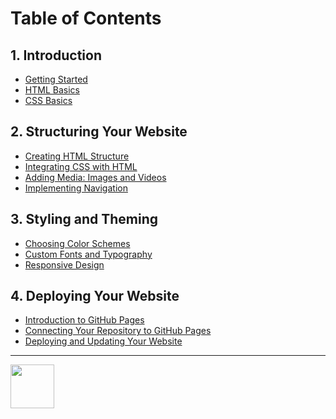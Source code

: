 # Table of Contents

## 1. Introduction

- [Getting Started](/tutorial/intro/getting-started.md)
- [HTML Basics](/tutorial/intro/html-basics.md)
- [CSS Basics](/tutorial/intro/css-basics.md)

## 2. Structuring Your Website

- [Creating HTML Structure](/tutorial/structuring/creating-html-structure.md)
- [Integrating CSS with HTML](/tutorial/structuring/integrating-css.md)
- [Adding Media: Images and Videos](/tutorial/structuring/adding-media.md)
- [Implementing Navigation](/tutorial/structuring/implementing-navigation.md)

## 3. Styling and Theming

- [Choosing Color Schemes](/tutorial/styling/choosing-color-schemes.md)
- [Custom Fonts and Typography](/tutorial/styling/custom-fonts.md)
- [Responsive Design](/tutorial/styling/responsive-design.md)

## 4. Deploying Your Website

- [Introduction to GitHub Pages](/tutorial/deploying/introduction-to-github-pages.md)
- [Connecting Your Repository to GitHub Pages](/tutorial/deploying/connecting-repo-to-github-pages.md)
- [Deploying and Updating Your Website](/tutorial/deploying/deploying-and-updating.md)

---

<a href="/README.md">
  <picture>
    <source media="(prefers-color-scheme: dark)" srcset="https://cloud-c4m75tmer-hack-club-bot.vercel.app/0back.svg">
    <img align="left" width="70" src="https://cloud-c4m75tmer-hack-club-bot.vercel.app/0back.svg" />
  </picture>
</a>

<br />
